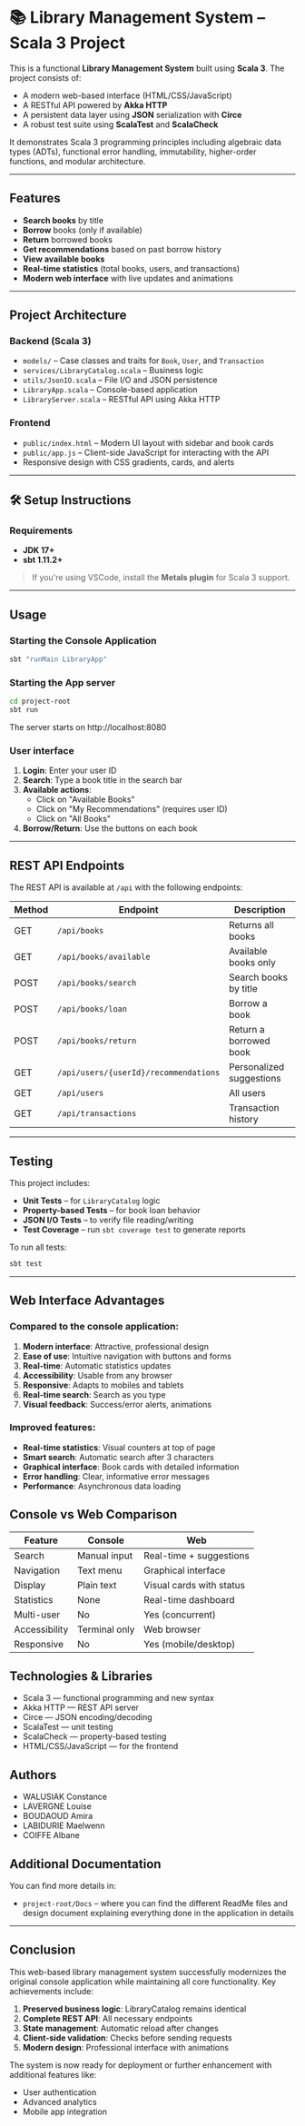 # 📚 Library Management System – Scala 3 Project

This is a functional **Library Management System** built using **Scala 3**. The project consists of:

- A modern web-based interface (HTML/CSS/JavaScript)
- A RESTful API powered by **Akka HTTP**
- A persistent data layer using **JSON** serialization with **Circe**
- A robust test suite using **ScalaTest** and **ScalaCheck**

It demonstrates Scala 3 programming principles including algebraic data types (ADTs), functional error handling, immutability, higher-order functions, and modular architecture.

---

## Features

- **Search books** by title
- **Borrow** books (only if available)
- **Return** borrowed books
- **Get recommendations** based on past borrow history
- **View available books**
- **Real-time statistics** (total books, users, and transactions)
- **Modern web interface** with live updates and animations

---

## Project Architecture

### Backend (Scala 3)

- `models/` – Case classes and traits for `Book`, `User`, and `Transaction`
- `services/LibraryCatalog.scala` – Business logic
- `utils/JsonIO.scala` – File I/O and JSON persistence
- `LibraryApp.scala` – Console-based application
- `LibraryServer.scala` – RESTful API using Akka HTTP

### Frontend

- `public/index.html` – Modern UI layout with sidebar and book cards
- `public/app.js` – Client-side JavaScript for interacting with the API
- Responsive design with CSS gradients, cards, and alerts

---

## 🛠 Setup Instructions

### Requirements

- **JDK 17+**
- **sbt 1.11.2+**

> If you're using VSCode, install the **Metals plugin** for Scala 3 support.

---

## Usage

### Starting the Console Application

```bash
sbt "runMain LibraryApp"
```

### Starting the App server

```bash
cd project-root
sbt run
```

The server starts on http://localhost:8080

### User interface

1. **Login**: Enter your user ID
2. **Search**: Type a book title in the search bar
3. **Available actions**:
   - Click on "Available Books"
   - Click on "My Recommendations" (requires user ID)
   - Click on "All Books"
4. **Borrow/Return**: Use the buttons on each book

---

## REST API Endpoints

The REST API is available at `/api` with the following endpoints:

| Method | Endpoint                              | Description              |
| ------ | ------------------------------------- | ------------------------ |
| GET    | `/api/books`                          | Returns all books        |
| GET    | `/api/books/available`                | Available books only     |
| POST   | `/api/books/search`                   | Search books by title    |
| POST   | `/api/books/loan`                     | Borrow a book            |
| POST   | `/api/books/return`                   | Return a borrowed book   |
| GET    | `/api/users/{userId}/recommendations` | Personalized suggestions |
| GET    | `/api/users`                          | All users                |
| GET    | `/api/transactions`                   | Transaction history      |

---

## Testing

This project includes:

- **Unit Tests** – for `LibraryCatalog` logic
- **Property-based Tests** – for book loan behavior
- **JSON I/O Tests** – to verify file reading/writing
- **Test Coverage** – run `sbt coverage test` to generate reports

To run all tests:

```bash
sbt test
```

---

## Web Interface Advantages

### Compared to the console application:

1. **Modern interface**: Attractive, professional design
2. **Ease of use**: Intuitive navigation with buttons and forms
3. **Real-time**: Automatic statistics updates
4. **Accessibility**: Usable from any browser
5. **Responsive**: Adapts to mobiles and tablets
6. **Real-time search**: Search as you type
7. **Visual feedback**: Success/error alerts, animations

### Improved features:

- **Real-time statistics**: Visual counters at top of page
- **Smart search**: Automatic search after 3 characters
- **Graphical interface**: Book cards with detailed information
- **Error handling**: Clear, informative error messages
- **Performance**: Asynchronous data loading

## Console vs Web Comparison

| Feature       | Console       | Web                      |
| ------------- | ------------- | ------------------------ |
| Search        | Manual input  | Real-time + suggestions  |
| Navigation    | Text menu     | Graphical interface      |
| Display       | Plain text    | Visual cards with status |
| Statistics    | None          | Real-time dashboard      |
| Multi-user    | No            | Yes (concurrent)         |
| Accessibility | Terminal only | Web browser              |
| Responsive    | No            | Yes (mobile/desktop)     |

## Technologies & Libraries

- Scala 3 — functional programming and new syntax
- Akka HTTP — REST API server
- Circe — JSON encoding/decoding
- ScalaTest — unit testing
- ScalaCheck — property-based testing
- HTML/CSS/JavaScript — for the frontend

## Authors

- WALUSIAK Constance
- LAVERGNE Louise
- BOUDAOUD Amira
- LABIDURIE Maelwenn
- COIFFE Albane

## Additional Documentation

You can find more details in:

- `project-root/Docs` – where you can find the different ReadMe files and design document explaining everything done in the application in details 

---

## Conclusion

This web-based library management system successfully modernizes the original console application while maintaining all core functionality. Key achievements include:

1. **Preserved business logic**: LibraryCatalog remains identical
2. **Complete REST API**: All necessary endpoints
3. **State management**: Automatic reload after changes
4. **Client-side validation**: Checks before sending requests
5. **Modern design**: Professional interface with animations

The system is now ready for deployment or further enhancement with additional features like:

- User authentication
- Advanced analytics
- Mobile app integration
